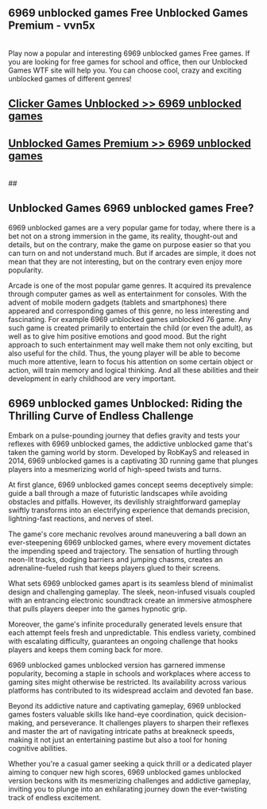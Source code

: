## 6969 unblocked games Free Unblocked Games Premium - vvn5x <br>
<br>
Play now a popular and interesting 6969 unblocked games Free games. If you are looking for free games for school and office, then our Unblocked Games WTF site will help you. You can choose cool, crazy and exciting unblocked games of different genres!


##  [Clicker Games Unblocked >> 6969 unblocked games](http://freeplayer.one?title=6969_unblocked_games&ref=05)

##  [Unblocked Games Premium >> 6969 unblocked games](http://freeplayer.one?title=6969_unblocked_games&ref=05)
  <br>
  ##



## Unblocked Games 6969 unblocked games Free?

6969 unblocked games are a very popular game for today, where there is a bet not on a strong immersion in the game, its reality, thought-out and details, but on the contrary, make the game on purpose easier so that you can turn on and not understand much. But if arcades are simple, it does not mean that they are not interesting, but on the contrary even enjoy more popularity.

Arcade is one of the most popular game genres. It acquired its prevalence through computer games as well as entertainment for consoles. With the advent of mobile modern gadgets (tablets and smartphones) there appeared and corresponding games of this genre, no less interesting and fascinating. For example 6969 unblocked games unblocked 76 game. Any such game is created primarily to entertain the child (or even the adult), as well as to give him positive emotions and good mood. But the right approach to such entertainment may well make them not only exciting, but also useful for the child. Thus, the young player will be able to become much more attentive, learn to focus his attention on some certain object or action, will train memory and logical thinking. And all these abilities and their development in early childhood are very important.

##  6969 unblocked games Unblocked: Riding the Thrilling Curve of Endless Challenge

Embark on a pulse-pounding journey that defies gravity and tests your reflexes with 6969 unblocked games, the addictive unblocked game that's taken the gaming world by storm. Developed by RobKayS and released in 2014, 6969 unblocked games is a captivating 3D running game that plunges players into a mesmerizing world of high-speed twists and turns.

At first glance, 6969 unblocked games concept seems deceptively simple: guide a ball through a maze of futuristic landscapes while avoiding obstacles and pitfalls. However, its devilishly straightforward gameplay swiftly transforms into an electrifying experience that demands precision, lightning-fast reactions, and nerves of steel.

The game's core mechanic revolves around maneuvering a ball down an ever-steepening 6969 unblocked games, where every movement dictates the impending speed and trajectory. The sensation of hurtling through neon-lit tracks, dodging barriers and jumping chasms, creates an adrenaline-fueled rush that keeps players glued to their screens.

What sets 6969 unblocked games apart is its seamless blend of minimalist design and challenging gameplay. The sleek, neon-infused visuals coupled with an entrancing electronic soundtrack create an immersive atmosphere that pulls players deeper into the games hypnotic grip.

Moreover, the game's infinite procedurally generated levels ensure that each attempt feels fresh and unpredictable. This endless variety, combined with escalating difficulty, guarantees an ongoing challenge that hooks players and keeps them coming back for more.

6969 unblocked games unblocked version has garnered immense popularity, becoming a staple in schools and workplaces where access to gaming sites might otherwise be restricted. Its availability across various platforms has contributed to its widespread acclaim and devoted fan base.

Beyond its addictive nature and captivating gameplay, 6969 unblocked games fosters valuable skills like hand-eye coordination, quick decision-making, and perseverance. It challenges players to sharpen their reflexes and master the art of navigating intricate paths at breakneck speeds, making it not just an entertaining pastime but also a tool for honing cognitive abilities.

Whether you're a casual gamer seeking a quick thrill or a dedicated player aiming to conquer new high scores, 6969 unblocked games unblocked version beckons with its mesmerizing challenges and addictive gameplay, inviting you to plunge into an exhilarating journey down the ever-twisting track of endless excitement.